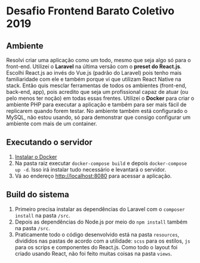 # Desafio Frontend Barato Coletivo 2019

## Ambiente
Resolvi criar uma aplicação como um todo, mesmo que seja algo só para o front-end. Utilizei o **Laravel** na última versão com o **preset do React.js**. Escolhi React.js ao invés do Vue.js (padrão do Laravel) pois tenho mais familiaridade com ele e também porque vi que utilizam React Native na stack. Então quis mesclar ferramentas de todos os ambientes (front-end, back-end, app), pois acredito que seja um profissional capaz de atuar (ou pelo menos ter noção) em todas essas frentes.
Utilizei o **Docker** para criar o ambiente PHP para executar a aplicação e também para ser mais fácil de replicarem quando forem testar. No ambiente também está configurado o MySQL, não estou usando, só para demonstrar que consigo configurar um ambiente com mais de um container.

## Executando o servidor
1. [Instalar o Docker](https://docs.docker.com/install/)
2. Na pasta raiz executar `docker-compose build` e depois `docker-compose up -d`. Isso irá instalar tudo necessário e levantará o servidor.
3. Vá ao endereço [http://localhost:8080](http://localhost:8080) para acessar a aplicação.

## Build do sistema
1. Primeiro precisa instalar as dependências do Laravel com o `composer install` na pasta `/src`.
2. Depois as dependências do Node.js por meio do `npm install` também na pasta `/src`.
3. Praticamente todo o código desenvolvido está na pasta `resources`, divididos nas pastas de acordo com a utilidade: `scss` para os estilos, `js` para os scrips e componentes do React.js. Como todo o layout foi criado usando React, não foi feito muitas coisas na pasta `views`.
